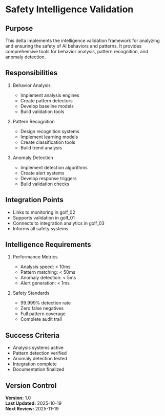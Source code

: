 # Safety Intelligence Validation

## Purpose

This delta implements the intelligence validation framework for analyzing and ensuring the safety of AI behaviors and patterns. It provides comprehensive tools for behavior analysis, pattern recognition, and anomaly detection.

## Responsibilities

1. Behavior Analysis
   - Implement analysis engines
   - Create pattern detectors
   - Develop baseline models
   - Build validation tools

2. Pattern Recognition
   - Design recognition systems
   - Implement learning models
   - Create classification tools
   - Build trend analysis

3. Anomaly Detection
   - Implement detection algorithms
   - Create alert systems
   - Develop response triggers
   - Build validation checks

## Integration Points

- Links to monitoring in golf_02
- Supports validation in golf_01
- Connects to integration analytics in golf_03
- Informs all safety systems

## Intelligence Requirements

1. Performance Metrics
   - Analysis speed: < 10ms
   - Pattern matching: < 50ms
   - Anomaly detection: < 5ms
   - Alert generation: < 1ms

2. Safety Standards
   - 99.999% detection rate
   - Zero false negatives
   - Full pattern coverage
   - Complete audit trail

## Success Criteria

- Analysis systems active
- Pattern detection verified
- Anomaly detection tested
- Integration complete
- Documentation finalized

## Version Control

**Version:** 1.0  
**Last Updated:** 2025-10-19  
**Next Review:** 2025-11-19